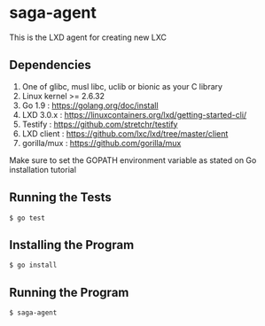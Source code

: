# saga-agent
This is the LXD agent for creating new LXC

## Dependencies
1. One of glibc, musl libc, uclib or bionic as your C library
2. Linux kernel >= 2.6.32 
3. Go 1.9 : https://golang.org/doc/install
4. LXD 3.0.x : https://linuxcontainers.org/lxd/getting-started-cli/
5. Testify : https://github.com/stretchr/testify
6. LXD client :   https://github.com/lxc/lxd/tree/master/client 
7. gorilla/mux : https://github.com/gorilla/mux

Make sure to set the GOPATH environment variable as stated on Go installation tutorial

## Running the Tests
```
$ go test
```

## Installing the Program
```
$ go install
```
## Running the Program
```
$ saga-agent
```
